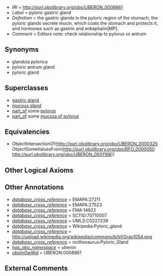  * *IRI* = http://purl.obolibrary.org/obo/UBERON_0008861
 * *Label* = pyloric gastric gland
 * *Definition* = the gastric glands in the pyloric region of the stomach; the pyloric glands secrete mucin, which coats the stomach and protects it, and hormones such as gastrin and enkephalin[MP].
 * *Comment* = Editors note: check relationship to pylorus vs antrum

## Synonyms

 * glandula pylorica
 * pyloric antrum gland
 * pyloric gland

## Superclasses

 * [gastric gland](../../UBERON/25/UBERON_0000325.md)
 * [mucous gland](../../UBERON/14/UBERON_0000414.md)
 * [part_of](../../BFO/50/BFO_0000050.md) some [pylorus](../../UBERON/66/UBERON_0001166.md)
 * [part_of](../../BFO/50/BFO_0000050.md) some [mucosa of pylorus](../../UBERON/98/UBERON_0004998.md)

## Equivalencies

 * ObjectIntersectionOf(<http://purl.obolibrary.org/obo/UBERON_0000325> ObjectSomeValuesFrom(<http://purl.obolibrary.org/obo/BFO_0000050> <http://purl.obolibrary.org/obo/UBERON_0001166>))

## Other Logical Axioms


## Other Annotations

 * *[database_cross_reference](../../ef/oboInOwl#hasDbXref.md)* = EMAPA:27211
 * *[database_cross_reference](../../ef/oboInOwl#hasDbXref.md)* = EMAPA:27523
 * *[database_cross_reference](../../ef/oboInOwl#hasDbXref.md)* = FMA:14922
 * *[database_cross_reference](../../ef/oboInOwl#hasDbXref.md)* = SCTID:70710007
 * *[database_cross_reference](../../ef/oboInOwl#hasDbXref.md)* = UMLS:C0227239
 * *[database_cross_reference](../../ef/oboInOwl#hasDbXref.md)* = Wikipedia:Pyloric_gland
 * *[database_cross_reference](../../ef/oboInOwl#hasDbXref.md)* = http://upload.wikimedia.org/wikipedia/commons/b/bf/Gray1054.png
 * *[database_cross_reference](../../ef/oboInOwl#hasDbXref.md)* = ncithesaurus:Pyloric_Gland
 * *[has_obo_namespace](../../ce/oboInOwl#hasOBONamespace.md)* = uberon
 * *[oboInOwl#id](../../id/oboInOwl#id.md)* = UBERON:0008861

## External Comments

